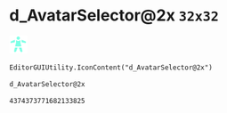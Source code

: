 # d_AvatarSelector@2x `32x32`
<img src="/img/d_AvatarSelector@2x.png" width=32 height=32>

``` CSharp
EditorGUIUtility.IconContent("d_AvatarSelector@2x")
```
```
d_AvatarSelector@2x
```
```
4374373771682133825
```
